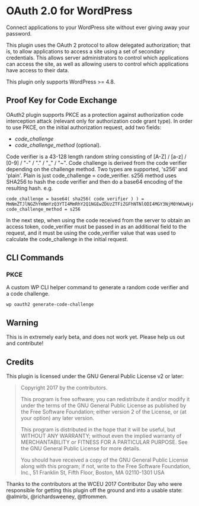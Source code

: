 # OAuth 2.0 for WordPress

Connect applications to your WordPress site without ever giving away your password.

This plugin uses the OAuth 2 protocol to allow delegated authorization; that is, to allow applications to access a site using a set of secondary credentials. This allows server administrators to control which applications can access the site, as well as allowing users to control which applications have access to their data.

This plugin only supports WordPress >= 4.8.

## Proof Key for Code Exchange
OAuth2 plugin supports PKCE as a protection against authorization code interception attack (relevant only for authorization code grant type). In order to use PKCE, on the initial authorization request, add two fields: 
* _code_challenge_ 
* _code_challenge_method_ (optional). 

Code verifier is a 43-128 length random string consisting of [A-Z] / [a-z] / [0-9] / "-" / "." / "_" / "~". Code challenge is derived from the code verifier depending on the challenge method. Two types are supported, 's256' and 'plain'. Plain is just code_challenge = code_verifier. s256 method uses SHA256 to hash the code verifier and then do a base64 encoding of the resulting hash. e.g.

```code_verifier = 052edd3941bb8040ecac75d2359d7cd1abe2518911b
code_challenge = base64( sha256( code_verifier ) ) = MmNmZTJlNGZhYmNmYzQ3YTI4MmRhY2Q1NGEwZDUzZTFiZGFhNTNlODI4MGY3NjM0YWUwNjA1YjYzMmQwNDMxNQ==
code_challenge_method = s256
```

In the next step, when using the code received from the server to obtain an access token, code_verifier must be passed in as an additional field to the request, and it must be using the code_verifier value that was used to calculate the code_challenge in the initial request.

## CLI Commands

### PKCE

A custom WP CLI helper command to generate a random code verifier and a code challenge.

```wp oauth2 generate-code-challenge```

## Warning

This is in extremely early beta, and does not work yet. Please help us out and contribute!


## Credits

This plugin is licensed under the GNU General Public License v2 or later:

> Copyright 2017 by the contributors.
>
> This program is free software; you can redistribute it and/or modify
> it under the terms of the GNU General Public License as published by
> the Free Software Foundation; either version 2 of the License, or
> (at your option) any later version.
>
> This program is distributed in the hope that it will be useful,
> but WITHOUT ANY WARRANTY; without even the implied warranty of
> MERCHANTABILITY or FITNESS FOR A PARTICULAR PURPOSE.  See the
> GNU General Public License for more details.
>
> You should have received a copy of the GNU General Public License
> along with this program; if not, write to the Free Software
> Foundation, Inc., 51 Franklin St, Fifth Floor, Boston, MA  02110-1301  USA

Thanks to the contributors at the WCEU 2017 Contributor Day who were responsible for getting this plugin off the ground and into a usable state: @almirbi, @richardsweeney, @tfrommen.
